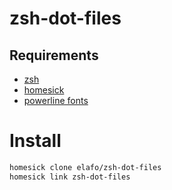 # zsh-dot-files
## Requirements
- [zsh](https://github.com/robbyrussell/oh-my-zsh/wiki/Installing-ZSH)
- [homesick](https://github.com/technicalpickles/homesick/)
- [powerline fonts](https://github.com/powerline/fonts)

# Install
```zsh
homesick clone elafo/zsh-dot-files
homesick link zsh-dot-files
